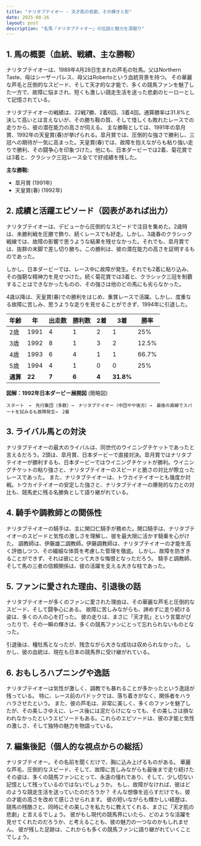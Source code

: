 ```yaml
---
title: "ナリタブテイオー - 天才肌の悲劇、その輝きと影"
date: 2025-08-26
layout: post
description: "名馬『ナリタブテイオー』の伝説と魅力を深堀り"
---
```


## 1. 馬の概要（血統、戦績、主な勝鞍）

ナリタブテイオーは、1989年4月28日生まれの芦毛の牡馬。父はNorthern Taste、母はシーザーパレス、母父はRobertoという血統背景を持つ。  その華麗な芦毛と圧倒的なスピード、そして天才的な才能で、多くの競馬ファンを魅了した一方で、故障に悩まされ、短くも激しい競走生活を送った悲劇のヒーローとして記憶されている。

ナリタブテイオーの戦績は、22戦7勝、2着6回、3着4回。通算勝率は31.8%と決して高いとは言えないが、その勝ち鞍の質、そして惜しくも敗れたレースでの走りから、彼の潜在能力の高さが伺える。  主な勝鞍としては、1991年の皐月賞、1992年の天皇賞(春)が挙げられる。皐月賞では、圧倒的な強さで勝利し、三冠への期待が一気に高まった。天皇賞(春)では、故障を抱えながらも粘り強い走りで勝利、その闘争心を印象づけた。他にも、日本ダービーでは2着、菊花賞では3着と、クラシック三冠レース全てで好成績を残した。

**主な勝鞍:**

* 皐月賞 (1991年)
* 天皇賞(春) (1992年)


## 2. 成績と活躍エピソード（図表があれば出力）

ナリタブテイオーは、デビューから圧倒的なスピードで注目を集めた。2歳時は、未勝利戦を圧勝で飾り、続くレースでも好走。しかし、3歳春のクラシック戦線では、故障の影響で思うような結果を残せなかった。それでも、皐月賞では、抜群の末脚で差し切り勝ち。この勝利は、彼の潜在能力の高さを証明するものであった。

しかし、日本ダービーでは、レース中に故障が発生。それでも2着に粘り込み、その強靭な精神力を見せつけた。続く菊花賞では3着と、クラシック三冠を制覇することはできなかったものの、その強さは他のどの馬にも劣らなかった。

4歳以降は、天皇賞(春)での勝利をはじめ、重賞レースで活躍。しかし、度重なる故障に苦しみ、思うような走りを見せることができず、1994年に引退した。

| 年齢 | 年 | 出走数 | 勝利数 | 2着 | 3着 | 勝率 |
|---|---|---|---|---|---|---|
| 2歳 | 1991 | 4 | 1 | 2 | 1 | 25% |
| 3歳 | 1992 | 8 | 1 | 3 | 2 | 12.5% |
| 4歳 | 1993 | 6 | 4 | 1 | 1 | 66.7% |
| 5歳 | 1994 | 4 | 1 | 0 | 0 | 25% |
| **通算** | **22** | **7** | **6** | **4** | **31.8%** |


**図解：1992年日本ダービー展開図** (簡略図)

```
スタート　→　先行集団（多数）→　ナリタブテイオー（中団やや後方）→　最後の直線でスパートを試みるも故障発生→　2着
```


## 3. ライバル馬との対決

ナリタブテイオーの最大のライバルは、同世代のウイニングチケットであったと言えるだろう。2頭は、皐月賞、日本ダービーで直接対決。皐月賞ではナリタブテイオーが勝利するも、日本ダービーではウイニングチケットが勝利。ウイニングチケットの粘り強さと、ナリタブテイオーのスピードと脆さの対比が際立ったレースであった。  また、ナリタブテイオーは、トウカイテイオーとも幾度か対戦。トウカイテイオーの安定した強さと、ナリタブテイオーの爆発的な力との対比も、競馬史に残る名勝負として語り継がれている。


## 4. 騎手や調教師との関係性

ナリタブテイオーの騎手は、主に関口仁騎手が務めた。関口騎手は、ナリタブテイオーのスピードと気性の激しさを理解し、彼を最大限に活かす騎乗を心がけた。  調教師は、伊藤雄二調教師。伊藤調教師は、ナリタブテイオーの才能を高く評価しつつ、その繊細な体質を考慮した管理を徹底。  しかし、故障を防ぎきることができず、それは彼にとって大きな悔恨となっただろう。  騎手と調教師、そして馬の三者の信頼関係は、彼の活躍を支える大きな柱であった。


## 5. ファンに愛された理由、引退後の話

ナリタブテイオーが多くのファンに愛された理由は、その華麗な芦毛と圧倒的なスピード、そして闘争心にある。  故障に苦しみながらも、諦めずに走り続ける姿は、多くの人の心を打った。  彼の走りは、まさに「天才肌」という言葉がぴったりで、その一瞬の輝きは、多くの競馬ファンにとって忘れられないものとなった。

引退後は、種牡馬となったが、残念ながら大きな成功は収められなかった。  しかし、彼の血統は、現在も日本の競馬界に受け継がれている。


## 6. おもしろハプニングや逸話

ナリタブテイオーは気性が激しく、調教でも暴れることが多かったという逸話が残っている。  特に、レース前のパドックでは、落ち着きがなく、関係者をハラハラさせたという。  また、彼の芦毛は、非常に美しく、多くのファンを魅了したが、その美しさゆえに、レース後には泥だらけになっても、その美しさは損なわれなかったというエピソードもある。これらのエピソードは、彼の才能と気性の激しさ、そして独特の魅力を物語っている。


## 7. 編集後記（個人的な視点からの総括）

ナリタブテイオー。その名前を聞くだけで、胸に込み上げるものがある。  華麗な芦毛、圧倒的なスピード、そして、故障に苦しみながらも最後まで走り続けたその姿は、多くの競馬ファンにとって、永遠の憧れであり、そして、少し切ない記憶として残っているのではないでしょうか。  もし、故障がなければ、彼はどのような競走生活を送っていたのだろうか？  そんな想像を巡らすだけでも、彼の才能の高さを改めて感じさせられます。  彼の短いながらも輝かしい経歴は、競馬の残酷さと、同時にその美しさを私たちに教えてくれる、まさに「天才肌の悲劇」と言えるでしょう。  彼がもし現代の競馬界にいたら、どのような活躍を見せてくれたのだろうか、と考えることも、彼の魅力の一つなのかもしれません。  彼が残した足跡は、これからも多くの競馬ファンに語り継がれていくことでしょう。
